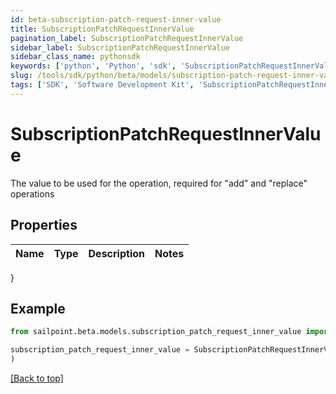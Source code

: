 ```yaml
---
id: beta-subscription-patch-request-inner-value
title: SubscriptionPatchRequestInnerValue
pagination_label: SubscriptionPatchRequestInnerValue
sidebar_label: SubscriptionPatchRequestInnerValue
sidebar_class_name: pythonsdk
keywords: ['python', 'Python', 'sdk', 'SubscriptionPatchRequestInnerValue', 'BetaSubscriptionPatchRequestInnerValue'] 
slug: /tools/sdk/python/beta/models/subscription-patch-request-inner-value
tags: ['SDK', 'Software Development Kit', 'SubscriptionPatchRequestInnerValue', 'BetaSubscriptionPatchRequestInnerValue']
---
```


# SubscriptionPatchRequestInnerValue

The value to be used for the operation, required for \"add\" and \"replace\" operations

## Properties

Name | Type | Description | Notes
------------ | ------------- | ------------- | -------------
}

## Example

```python
from sailpoint.beta.models.subscription_patch_request_inner_value import SubscriptionPatchRequestInnerValue

subscription_patch_request_inner_value = SubscriptionPatchRequestInnerValue(
)

```
[[Back to top]](#) 


